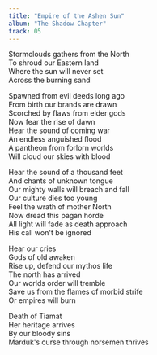 ```yaml
---
title: "Empire of the Ashen Sun"
album: "The Shadow Chapter"
track: 05
---
```


Stormclouds gathers from the North  
To shroud our Eastern land  
Where the sun will never set  
Across the burning sand  

Spawned from evil deeds long ago  
From birth our brands are drawn  
Scorched by flaws from elder gods  
Now fear the rise of dawn  
Hear the sound of coming war  
An endless anguished flood  
A pantheon from forlorn worlds  
Will cloud our skies with blood  

Hear the sound of a thousand feet  
And chants of unknown tongue  
Our mighty walls will breach and fall  
Our culture dies too young  
Feel the wrath of mother North  
Now dread this pagan horde  
All light will fade as death approach  
His call won't be ignored  

Hear our cries  
Gods of old awaken  
Rise up, defend our mythos life  
The north has arrived  
Our worlds order will tremble  
Save us from the flames of morbid strife  
Or empires will burn  

Death of Tiamat  
Her heritage arrives  
By our bloody sins  
Marduk's curse through norsemen thrives  